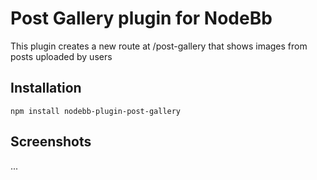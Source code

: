 # Post Gallery plugin for NodeBb

This plugin creates a new route at /post-gallery that shows images from posts uploaded by users


## Installation

    npm install nodebb-plugin-post-gallery

## Screenshots

...
